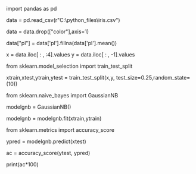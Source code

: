 import pandas as pd

data = pd.read_csv(r"C:\python_files\iris.csv")

data = data.drop(["color"],axis=1)

data["pl"] = data['pl'].fillna(data['pl'].mean())

x = data.iloc[ : , :4].values
y = data.iloc[ : , -1].values

from sklearn.model_selection import train_test_split

xtrain,xtest,ytrain,ytest = train_test_split(x,y, test_size=0.25,random_state=(10))

from sklearn.naive_bayes import GaussianNB

modelgnb = GaussianNB()

modelgnb = modelgnb.fit(xtrain,ytrain)

from sklearn.metrics import accuracy_score

ypred = modelgnb.predict(xtest)

ac = accuracy_score(ytest, ypred)

print(ac*100)

